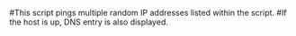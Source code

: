 #This script pings multiple random IP addresses listed within the script.
#If the host is up, DNS entry is also displayed.
